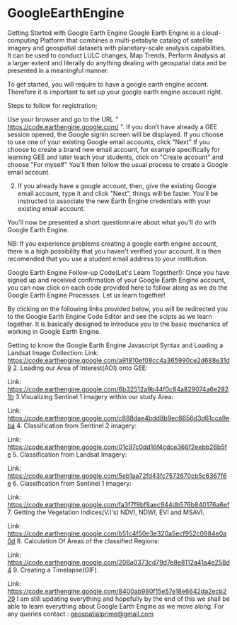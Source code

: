 # GoogleEarthEngine
Getting Started with Google Earth Engine 
Google Earth Engine is a cloud-computing Platform that combines a multi-petabyte catalog of satellite imagery and geospatial datasets with planetary-scale analysis capabilities. It can be used to conduct LULC changes, Map Trends, Perform Analysis at a larger extent and literally do anything dealing with geospatial data and be presented in a meaningful manner.

To get started, you will require to have a google earth engine accont. Therefore it is important to set up your google earth engine account right. 

Steps to follow for registration;

Use your browser and go to the URL “ https://code.earthengine.google.com/ ". If you don’t have already a GEE session opened, the Google signin screen will be displayed. If you choose to use one of your existing Google email accounts, click "Next" If you choose to create a brand new email account, for example specifically for learning GEE and later teach your students, click on "Create account" and choose "For myself"
You'll then follow the usual process to create a Google email account.

2. If you already have a google account, then, give the existing Google email account, type it and click "Next", things will be faster. You'll be instructed to associate the new Earth Engine credentials with your existing email account.

You'll now  be presented a short questionnaire about what you'll do with Google Earth Engine.

NB: If you experience problems creating a google earth engine account, there is a high possibility that you haven't verified your account. It is then recomended that you use  a student email address to your institution.


Google Earth Engine Follow-up Code(Let's Learn Together!):
Once you have signed up and received confirmation of your Google Earth Engine account, you can now click on each code provided here to follow along as we do the Google Earth Engine Processes. Let us learn together!

 By clicking on the following links provided below, you will be redirected you to the Google Earth Engine Code Editor and see the scipts as we learn together. It is basically designed to introduce you to the basic mechanics of working in Google Earth Engine.

Getting to know the Google Earth Engine Javascript Syntax and Loading a Landsat Image Collection:
Link:  https://code.earthengine.google.com/a91810ef08cc4a365990ce2d688e31d9 
2. Loading our Area of Interest(AOI) onto GEE:

Link:  https://code.earthengine.google.com/6b32512a9b44f0c84a829074a6e2821b 
3.Visualizing Sentinel 1 imagery within our study Area:

Link:  https://code.earthengine.google.com/c888dae4bdd8b9ec6656d3d61cca9eba 
4. Classification from Sentinel 2 imagery:

Link:  https://code.earthengine.google.com/01c97c0dd16f4cdce366f2eebb26b5fe 
5. Classification from Landsat Imagery:

Link:  https://code.earthengine.google.com/5eb1aa72fd43fc7572670cb5c6367f6e 
6. Classification from Sentinel 1 imagery:

Link:  https://code.earthengine.google.com/fa3f7f9bf8aec944db576b840176a6ef 
7. Getting the Vegetation Indices(V.I's) NDVI, NDWI, EVI and MSAVI.

Link:  https://code.earthengine.google.com/b51c4f50e3e320a5ecf952c0984e0a0d 
8. Calculation Of Areas of the classified Regions:

Link:  https://code.earthengine.google.com/206a0373cd79d7e8e8112a41a4e258d4 
9. Creating a Timelapse(GIF).

Link:  https://code.earthengine.google.com/8400ab980f15e57e18e6642da2ecb229 
I am still updating everything and hopefully by the end of this we shall be able to learn everything about Google Earth Engine as we move along. For any queries contact : geospatialprime@gmail.com
